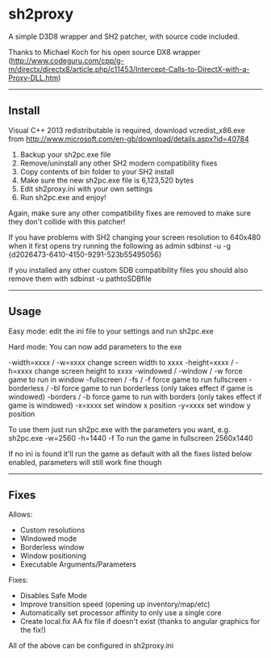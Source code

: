 sh2proxy
========

A simple D3D8 wrapper and SH2 patcher, with source code included.

Thanks to Michael Koch for his open source DX8 wrapper
(http://www.codeguru.com/cpp/g-m/directx/directx8/article.php/c11453/Intercept-Calls-to-DirectX-with-a-Proxy-DLL.htm)

-------
Install
-------
Visual C++ 2013 redistributable is required, download vcredist_x86.exe from
http://www.microsoft.com/en-gb/download/details.aspx?id=40784

1. Backup your sh2pc.exe file
2. Remove/uninstall any other SH2 modern compatibility fixes
3. Copy contents of bin folder to your SH2 install
4. Make sure the new sh2pc.exe file is 6,123,520 bytes
5. Edit sh2proxy.ini with your own settings
6. Run sh2pc.exe and enjoy!

Again, make sure any other compatibility fixes are removed to make sure they don't collide with this patcher!

If you have problems with SH2 changing your screen resolution to 640x480 when it first opens try running the following as admin
sdbinst -u -g {d2026473-6410-4150-9291-523b55495056}

If you installed any other custom SDB compatibility files you should also remove them with
sdbinst -u pathtoSDBfile

-------
Usage
-------
Easy mode: edit the ini file to your settings and run sh2pc.exe

Hard mode: You can now add parameters to the exe

-width=xxxx / -w=xxxx		change screen width to xxxx
-height=xxxx / -h=xxxx		change screen height to xxxx
-windowed / -window / -w	force game to run in window
-fullscreen / -fs / -f		force game to run fullscreen
-borderless / -bl		force game to run borderless (only takes effect if game is windowed)
-borders / -b			force game to run with borders (only takes effect if game is windowed)
-x=xxxx				set window x position
-y=xxxx				set window y position

To use them just run sh2pc.exe with the parameters you want, e.g.
sh2pc.exe -w=2560 -h=1440 -f
To run the game in fullscreen 2560x1440

If no ini is found it'll run the game as default with all the fixes listed below enabled, parameters will still work fine though

-------
Fixes
-------
Allows:
- Custom resolutions
- Windowed mode
- Borderless window
- Window positioning
- Executable Arguments/Parameters

Fixes:
- Disables Safe Mode
- Improve transition speed (opening up inventory/map/etc)
- Automatically set processor affinity to only use a single core
- Create local.fix AA fix file if doesn't exist (thanks to angular graphics for the fix!)

All of the above can be configured in sh2proxy.ini
